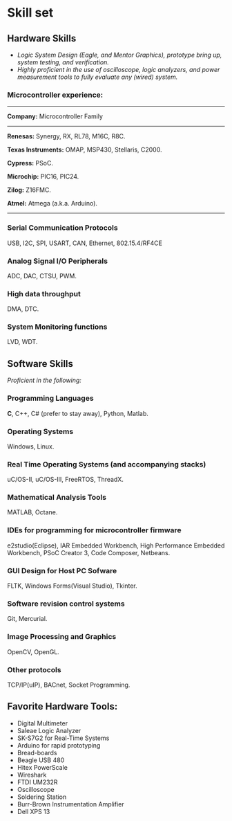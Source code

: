 # Skill set

## Hardware Skills
-	*Logic System Design (Eagle, and Mentor Graphics), prototype bring up, system testing, and verification.*
-	*Highly proficient in the use of oscilloscope, logic analyzers, and power measurement tools to fully evaluate any (wired) system.*
### Microcontroller experience:

----------------------------------------------------------
**Company:**               Microcontroller Family                         
-------------------------- -------------------------------
**Renesas:**               Synergy, RX, RL78, M16C, R8C.  

**Texas Instruments:**     OMAP, MSP430, Stellaris, C2000.

**Cypress:**               PSoC.          

**Microchip:**             PIC16, PIC24.                  

**Zilog:**                 Z16FMC.

**Atmel:**                 Atmega (a.k.a. Arduino).      

----------------------------------------------------------

### Serial Communication Protocols
USB, I2C, SPI, USART, CAN, Ethernet, 802.15.4/RF4CE

### Analog Signal I/O Peripherals
ADC, DAC, CTSU, PWM.

### High data throughput
DMA, DTC.

### System Monitoring functions
LVD, WDT.

## Software Skills
*Proficient in the following:*
### Programming Languages
**C**, C++, C# (prefer to stay away), Python, Matlab.
### Operating Systems
Windows, Linux.
### Real Time Operating Systems (and accompanying stacks)
uC/OS-II, uC/OS-III, FreeRTOS, ThreadX.
### Mathematical Analysis Tools
MATLAB, Octane.
### IDEs for programming for microcontroller firmware
e2studio(Eclipse), IAR Embedded Workbench, High Performance Embedded Workbench, PSoC Creator 3, Code Composer, Netbeans.
### GUI Design for Host PC Sofware
FLTK, Windows Forms(Visual Studio), Tkinter.
### Software revision control systems
Git, Mercurial.
### Image Processing and Graphics
OpenCV, OpenGL.
### Other protocols  
TCP/IP(uIP), BACnet, Socket Programming.

## Favorite Hardware Tools:
-	Digital Multimeter
-	Saleae Logic Analyzer
-	SK-S7G2 for Real-Time Systems 
-	Arduino for rapid prototyping
-	Bread-boards
-	Beagle USB 480 
-	Hitex PowerScale
-	Wireshark
-	FTDI UM232R
-	Oscilloscope
-	Soldering Station
-	Burr-Brown Instrumentation Amplifier
-	Dell XPS 13
